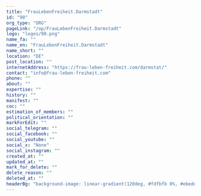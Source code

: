 ```yaml
---
title: "FrauLebenFreiheit.Darmstadt"
id: "90"
org_type: "ORG"
pageLink: "/op/FrauLebenFreiheit.Darmstadt"
logo: "logos/90.png"
name_fa: ""
name_en: "FrauLebenFreiheit.Darmstadt"
name_short: ""
location: "DE"
post_location: ""
internetAddress: "https://frau-leben-freiheit.com/darmstat/"
contact: "info@frau-leben-freiheit.com"
phone: ""
about: ""
expertise: ""
history: ""
manifest: ""
coc: ""
estimation_of_members: ""
political_orientation: ""
markForEdit: ""
social_telegram: ""
social_facebook: ""
social_youtube: ""
social_x: "None"
social_instagram: ""
created_at: ""
updated_at: ""
mark_for_delete: ""
delete_reason: ""
deleted_at: ""
headerBg: "background-image: linear-gradient(120deg, #fdfbfb 0%, #ebedee 100%);"
---
```


